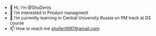 - 👋 Hi, I’m @ShuDenis
- 👀 I’m interested in Product managment
- 🌱 I’m currently learning in Central University Russia on PM track at DS course
- 📫 How to reach me shufen1997@gmail.com

<!---
ShuDenis/ShuDenis is a ✨ special ✨ repository because its `README.md` (this file) appears on your GitHub profile.
You can click the Preview link to take a look at your changes.
--->
